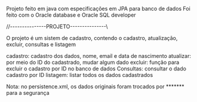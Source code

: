 Projeto feito em java com especificações em JPA para banco de dados
Foi feito com o Oracle database e Oracle SQL developer


//---------------PROJETO---------------\\

O projeto é um sistem de cadastro, contendo o cadastro, atualização, excluir, consultas e listagem

cadastro: cadastro dos dados, nome, email e data de nascimento
atualizar: por meio do ID do cadastrado, mudar algum dado
excluir: função para excluir o cadastro por ID no banco de dados
Consultas: consultar o dado cadastro por ID
listagem: listar todos os dados cadastrados



Nota: no persistence.xml, os dados originais foram trocados por ******* para a segurança
